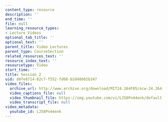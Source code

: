 ```yaml
---
content_type: resource
description: ''
end_time: ''
file: null
learning_resource_types:
- Lecture Videos
optional_tab_title: ''
optional_text: ''
parent_title: Video Lectures
parent_type: CourseSection
related_resources_text: ''
resource_index_text: ''
resourcetype: Video
start_time: ''
title: Session 2
uid: d8fe8714-82c7-f552-fd68-b2d48602b347
video_files:
  archive_url: http://www.archive.org/download/MIT24.264F05/ocw-24.264-12dec2005-220k.mp4
  video_captions_file: null
  video_thumbnail_file: https://img.youtube.com/vi/LJ58Pn44enk/default.jpg
  video_transcript_file: null
video_metadata:
  youtube_id: LJ58Pn44enk
---
```

